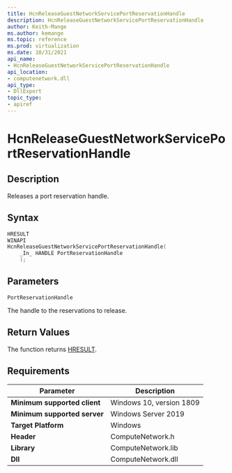 ```yaml
---
title: HcnReleaseGuestNetworkServicePortReservationHandle
description: HcnReleaseGuestNetworkServicePortReservationHandle
author: Keith-Mange
ms.author: kemange
ms.topic: reference
ms.prod: virtualization
ms.date: 10/31/2021
api_name:
- HcnReleaseGuestNetworkServicePortReservationHandle
api_location:
- computenetwork.dll
api_type:
- DllExport
topic_type:
- apiref
---
```

# HcnReleaseGuestNetworkServicePortReservationHandle

## Description

Releases a port reservation handle.

## Syntax

```cpp
HRESULT
WINAPI
HcnReleaseGuestNetworkServicePortReservationHandle(
    _In_ HANDLE PortReservationHandle
    );
```

## Parameters

`PortReservationHandle`

The handle to the reservations to release.

## Return Values

The function returns [HRESULT](./HCNHResult.md).

## Requirements

|Parameter|Description|
|---|---|
| **Minimum supported client** | Windows 10, version 1809 |
| **Minimum supported server** | Windows Server 2019 |
| **Target Platform** | Windows |
| **Header** | ComputeNetwork.h |
| **Library** | ComputeNetwork.lib |
| **Dll** | ComputeNetwork.dll |

